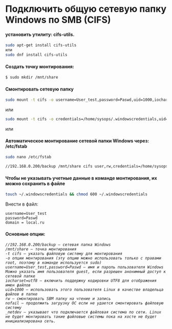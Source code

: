 # Подключить общую сетевую папку Windows по SMB (CIFS)

#### установить утилиту: cifs-utils.

```bash
sudo apt-get install cifs-utils
или
sudo dnf install cifs-utils
```

#### Создать точку монтирования:
```bash
$ sudo mkdir /mnt/share
```

#### Смонтировать сетевую папку

```bash
sudo mount -t cifs -o username=User_test,password=Paswd,uid=1000,iocharset=utf8 //192.168.0.200/backup /mnt/share
```
или

```bash
sudo mount -t cifs -o credentials=/home/sysops/.windowscredentials,uid=1000,iocharset=utf8 //192.168.0.200/backup /mnt/share
```

или 
#### Автоматическое монтирование сетевой папки Windows через: /etc/fstab

```bash
sudo nano /etc/fstab
```

```bash
//192.168.0.200/backup /mnt/share cifs user,rw,credentials=/home/sysops/.windowscredentials,iocharset=utf8,nofail,_netdev,vers=3.0 0 0
```

#### Чтобы не указывать учетные данные в команде монтирования, их можно сохранить в файле

```bash
touch ~/.windowscredentials && chmod 600 ~/.windowscredentials
```
Внести в файл:  
```
username=User_test   
password=Paswd  
domain = local.ru
``` 


#### Основные опции:
*`//192.168.0.200/backup – сетевая папка Windows`*  
*`/mnt/share – точка монтирования`*  
*`-t cifs – указать файловую систему для монтирования`*  
*`-o опции монтирования (эту опцию можно использовать только с правами root, поэтому в команде используется sudo)`*  
*`username=User_test,password=Paswd – имя и пароль пользователя Windows`*  
*`Можно указать имя пользователя guest, если разрешен анонимный доступ к сетевой папке`*  
*`iocharset=utf8 – включить поддержку кодировки UTF8 для отображения имен файлов`*  
*`uid=1000 – использовать этого пользователя Linux в качестве владельца файлов в папке`*  
*`rw – смонтировать SBM папку на чтение и запись`*  
*`nofail – продолжить загрузку ОС если не удается смонтировать файловую систему`*  
*`_netdev – указывает что подключается файловая система по сети. Linux не будет монтировать такие файловые системы пока на хосте не будет инициализирована сеть.`*  

